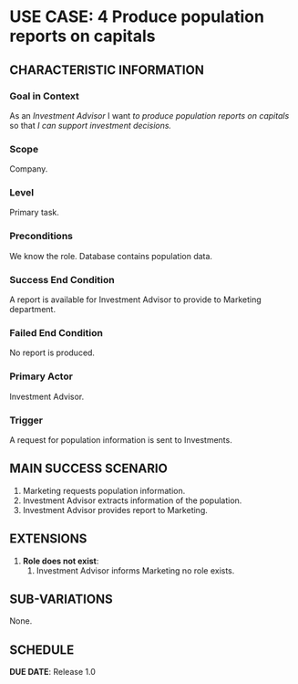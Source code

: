 # USE CASE: 4 Produce population reports on capitals

## CHARACTERISTIC INFORMATION

### Goal in Context

As an *Investment Advisor* I want *to produce population reports on capitals* so that *I can support investment decisions.*

### Scope

Company.

### Level

Primary task.

### Preconditions

We know the role.  Database contains population data.

### Success End Condition

A report is available for Investment Advisor to provide to Marketing department.

### Failed End Condition

No report is produced.

### Primary Actor

Investment Advisor.

### Trigger

A request for population information is sent to Investments.

## MAIN SUCCESS SCENARIO

1. Marketing requests population information.
2. Investment Advisor extracts information of the population.
3. Investment Advisor provides report to Marketing.

## EXTENSIONS

1. **Role does not exist**:
    1. Investment Advisor informs Marketing no role exists.

## SUB-VARIATIONS

None.

## SCHEDULE

**DUE DATE**: Release 1.0
